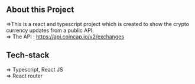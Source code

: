 ## About this Project

=>This is a react and typescript project which is created to show the crypto currency updates from a public API.  
=> The API : https://api.coincap.io/v2/exchanges

## Tech-stack

=> Typescript, React JS  
=> React router
